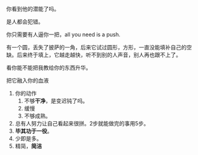 你看到他的潜能了吗。

是人都会犯错。

你只需要有人逼你一把，all you need is a push.

有一个圆，丢失了披萨的一角，后来它试过圆形，方形，一直没能填补自己的空缺。后来终于填上，它越走越快，听不到别的人声音，别人再也跟不上了。

看你能不能把我教给你的东西升华。


把它融入你的血液

1. 你的动作
	1. 不够**干净**，是变迟钝了吗。
	2. 缓慢
	3. 不够成熟。
2. 总有人努力让自己看起来很拼。2步就能做完的事用5步。
3. **毕其功于一役**。
4. 少即是多。
5. 精简，**简洁**